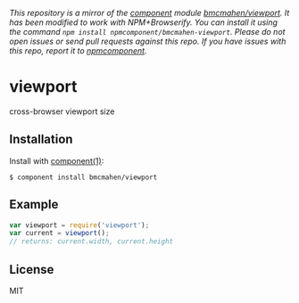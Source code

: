 *This repository is a mirror of the [component](http://component.io) module [bmcmahen/viewport](http://github.com/bmcmahen/viewport). It has been modified to work with NPM+Browserify. You can install it using the command `npm install npmcomponent/bmcmahen-viewport`. Please do not open issues or send pull requests against this repo. If you have issues with this repo, report it to [npmcomponent](https://github.com/airportyh/npmcomponent).*

# viewport

  cross-browser viewport size

## Installation

  Install with [component(1)](http://component.io):

    $ component install bmcmahen/viewport

## Example

```javascript
var viewport = require('viewport');
var current = viewport();
// returns: current.width, current.height
```

## License

  MIT
